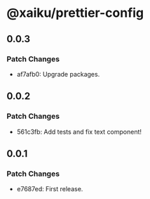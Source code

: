 # @xaiku/prettier-config

## 0.0.3

### Patch Changes

- af7afb0: Upgrade packages.

## 0.0.2

### Patch Changes

- 561c3fb: Add tests and fix text component!

## 0.0.1

### Patch Changes

- e7687ed: First release.
